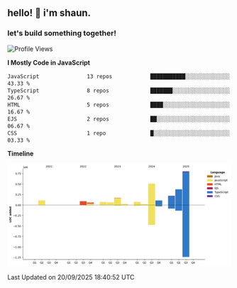 ## hello! 👋 i'm shaun. 
### let's build something together!
<!--START_SECTION:waka-->
![Profile Views](http://img.shields.io/badge/Profile%20Views-0-blue)

**I Mostly Code in JavaScript** 

```text
JavaScript               13 repos            ███████████░░░░░░░░░░░░░░   43.33 % 
TypeScript               8 repos             ███████░░░░░░░░░░░░░░░░░░   26.67 % 
HTML                     5 repos             ████░░░░░░░░░░░░░░░░░░░░░   16.67 % 
EJS                      2 repos             ██░░░░░░░░░░░░░░░░░░░░░░░   06.67 % 
CSS                      1 repo              █░░░░░░░░░░░░░░░░░░░░░░░░   03.33 % 
```



**Timeline**

![Lines of Code chart](https://raw.githubusercontent.com/ShaunDaniel/ShaunDaniel/main/assets/bar_graph.png)


 Last Updated on 20/09/2025 18:40:52 UTC
<!--END_SECTION:waka-->
